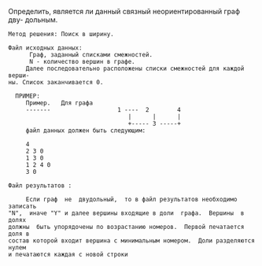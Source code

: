 Определить, является ли данный связный  неориентированный  граф  дву-
дольным.

     
 
    Метод решения: Поиск в ширину.

    Файл исходных данных:
          Граф, заданный списками смежностей.
          N - количество вершин в графе.
         Далее последовательно расположены списки смежностей для каждой верши-
    ны. Список заканчивается 0.

      ПРИМЕР:
         Пример.   Для графа
         -------                   1 ----  2        4
                                      |      |      |
                                      +----- 3 -----+
         файл данных должен быть следующим:

         4
         2 3 0
         1 3 0
         1 2 4 0
         3 0

    Файл результатов :

         Если граф  не  двудольный,  то в файл результатов необходимо записать
    "N",  иначе "Y" и далее вершины входящие в доли  графа.  Вершины  в  долях
    должны  быть упорядочены по возрастанию номеров.  Первой печатается доля в
    состав которой входит вершина с минимальным номером.  Доли разделяются нулем
    и печатаются каждая с новой строки
